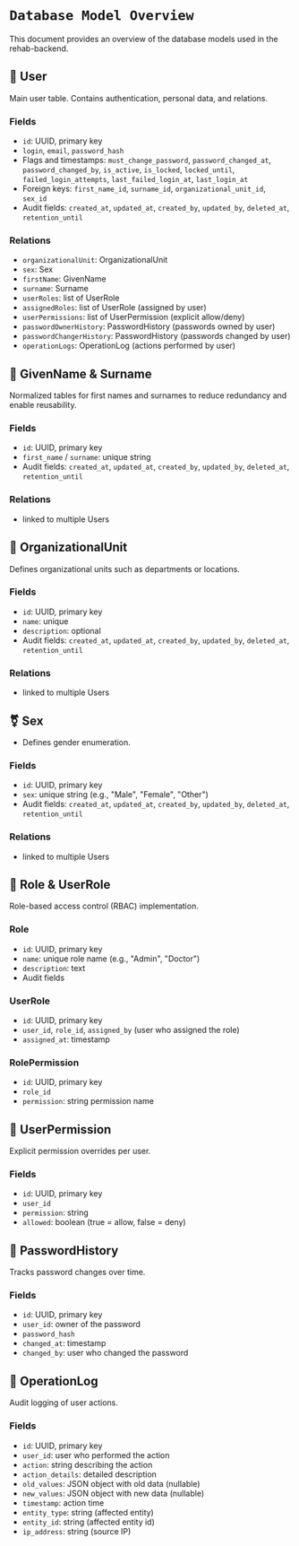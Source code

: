 # `Database Model Overview`

This document provides an overview of the database models used in the rehab-backend.

## 👤 User

Main user table. Contains authentication, personal data, and relations.

### Fields

- `id`: UUID, primary key
- `login`, `email`, `password_hash`
- Flags and timestamps: `must_change_password`, `password_changed_at`, `password_changed_by`, `is_active`, `is_locked`, `locked_until`, `failed_login_attempts`, `last_failed_login_at`, `last_login_at`
- Foreign keys: `first_name_id`, `surname_id`, `organizational_unit_id`, `sex_id`
- Audit fields: `created_at`, `updated_at`, `created_by`, `updated_by`, `deleted_at`, `retention_until`

### Relations

- `organizationalUnit`: OrganizationalUnit
- `sex`: Sex
- `firstName`: GivenName
- `surname`: Surname
- `userRoles`: list of UserRole
- `assignedRoles`: list of UserRole (assigned by user)
- `userPermissions`: list of UserPermission (explicit allow/deny)
- `passwordOwnerHistory`: PasswordHistory (passwords owned by user)
- `passwordChangerHistory`: PasswordHistory (passwords changed by user)
- `operationLogs`: OperationLog (actions performed by user)

## 📛 GivenName & Surname

Normalized tables for first names and surnames to reduce redundancy and enable reusability.

### Fields

- `id`: UUID, primary key
- `first_name` / `surname`: unique string
- Audit fields: `created_at`, `updated_at`, `created_by`, `updated_by`, `deleted_at`, `retention_until`

### Relations

- linked to multiple Users

## 🏢 OrganizationalUnit

Defines organizational units such as departments or locations.

### Fields

- `id`: UUID, primary key
- `name`: unique
- `description`: optional
- Audit fields: `created_at`, `updated_at`, `created_by`, `updated_by`, `deleted_at`, `retention_until`

### Relations

- linked to multiple Users

## ⚧️ Sex

- Defines gender enumeration.

### Fields

- `id`: UUID, primary key
- `sex`: unique string (e.g., "Male", "Female", "Other")
- Audit fields: `created_at`, `updated_at`, `created_by`, `updated_by`, `deleted_at`, `retention_until`

### Relations

- linked to multiple Users

## 🔐 Role & UserRole

Role-based access control (RBAC) implementation.

### Role

- `id`: UUID, primary key
- `name`: unique role name (e.g., "Admin", "Doctor")
- `description`: text
- Audit fields

### UserRole

- `id`: UUID, primary key
- `user_id`, `role_id`, `assigned_by` (user who assigned the role)
- `assigned_at`: timestamp

### RolePermission

- `id`: UUID, primary key
- `role_id`
- `permission`: string permission name

## 🔑 UserPermission

Explicit permission overrides per user.

### Fields

- `id`: UUID, primary key
- `user_id`
- `permission`: string
- `allowed`: boolean (true = allow, false = deny)

## 🔄 PasswordHistory

Tracks password changes over time.

### Fields

- `id`: UUID, primary key
- `user_id`: owner of the password
- `password_hash`
- `changed_at`: timestamp
- `changed_by`: user who changed the password

## 📝 OperationLog

Audit logging of user actions.

### Fields

- `id`: UUID, primary key
- `user_id`: user who performed the action
- `action`: string describing the action
- `action_details`: detailed description
- `old_values`: JSON object with old data (nullable)
- `new_values`: JSON object with new data (nullable)
- `timestamp`: action time
- `entity_type`: string (affected entity)
- `entity_id`: string (affected entity id)
- `ip_address`: string (source IP)
